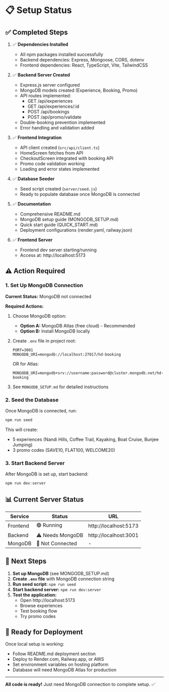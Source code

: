 # 📋 Setup Status

## ✅ Completed Steps

1. ✅ **Dependencies Installed**
   - All npm packages installed successfully
   - Backend dependencies: Express, Mongoose, CORS, dotenv
   - Frontend dependencies: React, TypeScript, Vite, TailwindCSS

2. ✅ **Backend Server Created**
   - Express.js server configured
   - MongoDB models created (Experience, Booking, Promo)
   - API routes implemented:
     - GET /api/experiences
     - GET /api/experiences/:id
     - POST /api/bookings
     - POST /api/promo/validate
   - Double-booking prevention implemented
   - Error handling and validation added

3. ✅ **Frontend Integration**
   - API client created (`src/api/client.ts`)
   - HomeScreen fetches from API
   - CheckoutScreen integrated with booking API
   - Promo code validation working
   - Loading and error states implemented

4. ✅ **Database Seeder**
   - Seed script created (`server/seed.js`)
   - Ready to populate database once MongoDB is connected

5. ✅ **Documentation**
   - Comprehensive README.md
   - MongoDB setup guide (MONGODB_SETUP.md)
   - Quick start guide (QUICK_START.md)
   - Deployment configurations (render.yaml, railway.json)

6. ✅ **Frontend Server**
   - Frontend dev server starting/running
   - Access at: http://localhost:5173

## ⚠️ Action Required

### 1. Set Up MongoDB Connection

**Current Status:** MongoDB not connected

**Required Actions:**
1. Choose MongoDB option:
   - **Option A:** MongoDB Atlas (free cloud) - Recommended
   - **Option B:** Install MongoDB locally

2. Create `.env` file in project root:
   ```
   PORT=3001
   MONGODB_URI=mongodb://localhost:27017/hd-booking
   ```
   OR for Atlas:
   ```
   MONGODB_URI=mongodb+srv://username:password@cluster.mongodb.net/hd-booking
   ```

3. See `MONGODB_SETUP.md` for detailed instructions

### 2. Seed the Database

Once MongoDB is connected, run:
```powershell
npm run seed
```

This will create:
- 5 experiences (Nandi Hills, Coffee Trail, Kayaking, Boat Cruise, Bunjee Jumping)
- 3 promo codes (SAVE10, FLAT100, WELCOME20)

### 3. Start Backend Server

After MongoDB is set up, start backend:
```powershell
npm run dev:server
```

## 📊 Current Server Status

| Service | Status | URL |
|---------|--------|-----|
| Frontend | 🟢 Running | http://localhost:5173 |
| Backend | ⚠️ Needs MongoDB | http://localhost:3001 |
| MongoDB | 🔴 Not Connected | - |

## 🎯 Next Steps

1. **Set up MongoDB** (see MONGODB_SETUP.md)
2. **Create `.env` file** with MongoDB connection string
3. **Run seed script:** `npm run seed`
4. **Start backend server:** `npm run dev:server`
5. **Test the application:**
   - Open http://localhost:5173
   - Browse experiences
   - Test booking flow
   - Try promo codes

## 🚀 Ready for Deployment

Once local setup is working:
- Follow README.md deployment section
- Deploy to Render.com, Railway.app, or AWS
- Set environment variables on hosting platform
- Database will need MongoDB Atlas for production

---

**All code is ready!** Just need MongoDB connection to complete setup. ✅


